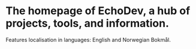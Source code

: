 # The homepage of EchoDev, a hub of projects, tools, and information.

Features localisation in languages: English and Norwegian Bokmål.
